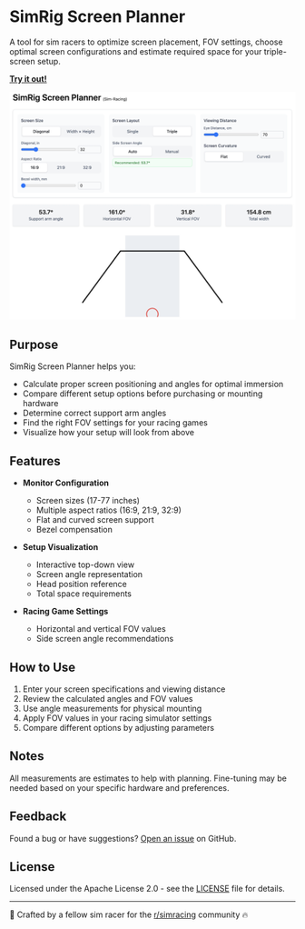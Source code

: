 # SimRig Screen Planner

A tool for sim racers to optimize screen placement, FOV settings, choose optimal screen
configurations and estimate required space for your triple-screen setup.

**[Try it out!](https://simrigbuild.com)**

![screen-planner.png](doc/screen-planner.png)

## Purpose

SimRig Screen Planner helps you:

- Calculate proper screen positioning and angles for optimal immersion
- Compare different setup options before purchasing or mounting hardware
- Determine correct support arm angles
- Find the right FOV settings for your racing games
- Visualize how your setup will look from above

## Features

- **Monitor Configuration**

  - Screen sizes (17-77 inches)
  - Multiple aspect ratios (16:9, 21:9, 32:9)
  - Flat and curved screen support
  - Bezel compensation

- **Setup Visualization**

  - Interactive top-down view
  - Screen angle representation
  - Head position reference
  - Total space requirements

- **Racing Game Settings**
  - Horizontal and vertical FOV values
  - Side screen angle recommendations

## How to Use

1. Enter your screen specifications and viewing distance
2. Review the calculated angles and FOV values
3. Use angle measurements for physical mounting
4. Apply FOV values in your racing simulator settings
5. Compare different options by adjusting parameters

## Notes

All measurements are estimates to help with planning. Fine-tuning may be needed based on your specific hardware and preferences.

## Feedback

Found a bug or have suggestions? [Open an issue](https://github.com/anzax/simrig-screen-planner/issues) on GitHub.

## License

Licensed under the Apache License 2.0 - see the [LICENSE](LICENSE) file for details.

---

🏁 Crafted by a fellow sim racer for the [r/simracing](https://www.reddit.com/r/simracing/) community 🔥
